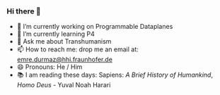 ### Hi there 👋


- 🔭 I’m currently working on Programmable Dataplanes
- 🌱 I’m currently learning P4
- 💬 Ask me about Transhumanism
- 📫 How to reach me: drop me an email at: emre.durmaz@hhi.fraunhofer.de
- 😄 Pronouns: He / Him
- 📚 I am reading these days: Sapiens: *A Brief History of Humankind*, *Homo Deus* - Yuval Noah Harari

<!--
**durmazemre/durmazemre** is a ✨ _special_ ✨ repository because its `README.md` (this file) appears on your GitHub profile.

Here are some ideas to get you started:


- 👯 I’m looking to collaborate on ...
- 🤔 I’m looking for help with ...
- 


- ⚡ Fun fact: ...
-->
